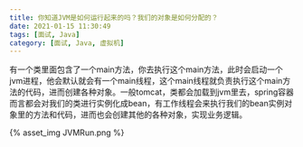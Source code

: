 ```yaml
---
title: 你知道JVM是如何运行起来的吗？我们的对象是如何分配的？
date: 2021-01-15 11:30:49
tags: [面试, Java]
category: [面试, Java, 虚拟机]
---
```


有一个类里面包含了一个main方法，你去执行这个main方法，此时会启动一个jvm进程，他会默认就会有一个main线程，这个main线程就负责执行这个main方法的代码，进而创建各种对象。一般tomcat，类都会加载到jvm里去，spring容器而言都会对我们的类进行实例化成bean，有工作线程会来执行我们的bean实例对象里的方法和代码，进而也会创建其他的各种对象，实现业务逻辑。


{% asset_img JVMRun.png %}
